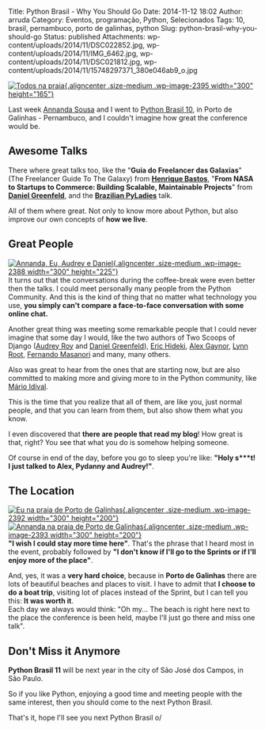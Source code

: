 Title: Python Brasil - Why You Should Go
Date: 2014-11-12 18:02
Author: arruda
Category: Eventos, programação, Python, Selecionados
Tags: 10, brasil, pernambuco, porto de galinhas, python
Slug: python-brasil-why-you-should-go
Status: published
Attachments: wp-content/uploads/2014/11/DSC022852.jpg, wp-content/uploads/2014/11/IMG_6462.jpg, wp-content/uploads/2014/11/DSC021812.jpg, wp-content/uploads/2014/11/15748297371_380e046ab9_o.jpg

[![Todos na praia](http://www.arruda.blog.br/wp-content/uploads/2014/11/15748297371_380e046ab9_o-300x165.jpg){.aligncenter .size-medium .wp-image-2395 width="300" height="165"}]({static}wp-content/uploads/2014/11/15748297371_380e046ab9_o.jpg)

Last week [Annanda Sousa](http://annandasousa.com.br/ "Annanda Sousa") and I went to [Python Brasil 10](http://2014.pythonbrasil.org.br/ "Python Brasil 10"), in Porto de Galinhas - Pernambuco, and I couldn't imagine how great the conference would be.

Awesome Talks
-------------

There where great talks too, like the "**Guia do Freelancer das Galaxias**" (The Freelancer Guide To The Galaxy) from **[Henrique Bastos](https://twitter.com/henriquebastos "Henrique Bastos")**, "**From NASA to Startups to Commerce: Building Scalable, Maintainable Projects**" from **[Daniel Greenfeld](https://twitter.com/pydanny "Daniel Greenfield")**, and the **[Brazilian PyLadies](http://pyladiesnatal.github.io/ "PyLadies Natal")** talk.

All of them where great. Not only to know more about Python, but also improve our own concepts of **how we live**.

Great People
------------

[![Annanda, Eu, Audrey e Daniel](http://www.arruda.blog.br/wp-content/uploads/2014/11/IMG_6462-300x225.jpg){.aligncenter .size-medium .wp-image-2388 width="300" height="225"}]({static}wp-content/uploads/2014/11/IMG_6462.jpg)  
It turns out that the conversations during the coffee-break were even better then the talks. I could meet personally many people from the Python Community. And this is the kind of thing that no matter what technology you use, **you simply can't compare a face-to-face conversation with some online chat.**

Another great thing was meeting some remarkable people that I could never imagine that some day I would, like the two authors of Two Scoops of Django ([Audrey Roy](https://twitter.com/audreyr "Audrey Roy") and [Daniel Greenfeld](https://twitter.com/pydanny "Daniel Greenfield")), [Eric Hideki](http://ericstk.wordpress.com/ "Eric Hideki"), [Alex Gaynor](https://twitter.com/alex_gaynor "Alex Gaynor"), [Lynn Root](https://twitter.com/roguelynn "Lynn Root"), [Fernando Masanori](https://twitter.com/fmasanori "Fernando Masanori") and many, many others.

Also was great to hear from the ones that are starting now, but are also committed to making more and giving more to in the Python community, like [Mário Idival](https://twitter.com/marioidival "Mario Idival").

This is the time that you realize that all of them, are like you, just normal people, and that you can learn from them, but also show them what you know.

I even discovered that **there are people that read my blog**! How great is that, right? You see that what you do is somehow helping someone.

Of course in end of the day, before you go to sleep you're like: **"Holy s\*\*\*t! I just talked to Alex, Pydanny and Audrey!"**.

The Location
------------

[![Eu na praia de Porto de Galinhas](http://www.arruda.blog.br/wp-content/uploads/2014/11/DSC021812-300x200.jpg){.aligncenter .size-medium .wp-image-2392 width="300" height="200"}]({static}wp-content/uploads/2014/11/DSC021812.jpg)  
[![Annanda na praia de Porto de Galinhas](http://www.arruda.blog.br/wp-content/uploads/2014/11/DSC022852-300x200.jpg){.aligncenter .size-medium .wp-image-2393 width="300" height="200"}]({static}wp-content/uploads/2014/11/DSC022852.jpg)  
**"I wish I could stay more time here"**. That's the phrase that I heard most in the event, probably followed by **"I don't know if I'll go to the Sprints or if I'll enjoy more of the place"**.

And, yes, it was a **very hard choice**, because in **Porto de Galinhas** there are lots of beautiful beaches and places to visit. I have to admit that **I choose to do a boat trip**, visiting lot of places instead of the Sprint, but I can tell you this: **It was worth it**.  
Each day we always would think: "Oh my... The beach is right here next to the place the conference is been held, maybe I'll just go there and miss one talk".

Don't Miss it Anymore
---------------------

**Python Brasil 11** will be next year in the city of São José dos Campos, in São Paulo.

So if you like Python, enjoying a good time and meeting people with the same interest, then you should come to the next Python Brasil.

That's it, hope I'll see you next Python Brasil o/
